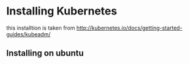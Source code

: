 <h1> Installing Kubernetes </h1>

this installtion is taken from http://kubernetes.io/docs/getting-started-guides/kubeadm/

<h2> Installing on ubuntu </h2>
